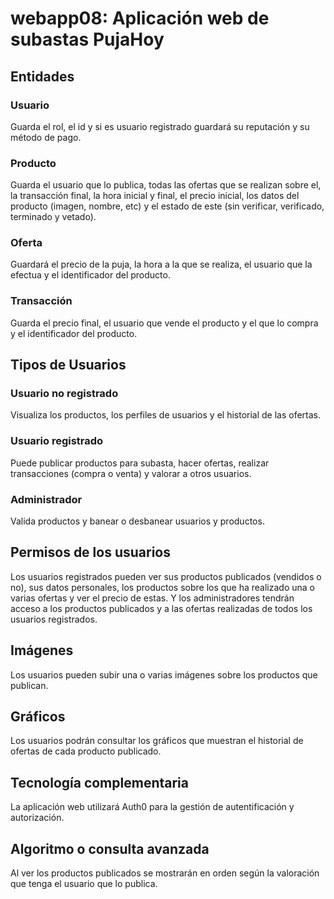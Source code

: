 # webapp08: Aplicación web de subastas PujaHoy
## Entidades
### Usuario
Guarda el rol, el id y si es usuario registrado guardará su reputación y su método de pago.
### Producto
Guarda el usuario que lo publica, todas las ofertas que se realizan sobre el, la transacción final, la hora inicial y final, el precio inicial, los datos del producto (imagen, nombre, etc) y el estado de este (sin verificar, verificado, terminado y vetado).
### Oferta
Guardará el precio de la puja, la hora a la que se realiza, el usuario que la efectua y el identificador del producto.
### Transacción
Guarda el precio final, el usuario que vende el producto y el que lo compra y el identificador del producto.
## Tipos de Usuarios
### Usuario no registrado
Visualiza los productos, los perfiles de usuarios y el historial de las ofertas.
### Usuario registrado
Puede publicar productos para subasta, hacer ofertas, realizar transacciones (compra o venta) y valorar a otros usuarios.
### Administrador
Valida productos y banear o desbanear usuarios y productos.
## Permisos de los usuarios
Los usuarios registrados pueden ver sus productos publicados (vendidos o no), sus datos personales, los productos sobre los que ha realizado una o varias ofertas y ver el precio de estas.
Y los administradores tendrán acceso a los productos publicados y a las ofertas realizadas de todos los usuarios registrados.
## Imágenes
Los usuarios pueden subir una o varias imágenes sobre los productos que publican.
## Gráficos
Los usuarios podrán consultar los gráficos que muestran el historial de ofertas de cada producto publicado.
## Tecnología complementaria
La aplicación web utilizará Auth0 para la gestión de autentificación y autorización.
## Algoritmo o consulta avanzada
Al ver los productos publicados se mostrarán en orden según la valoración que tenga el usuario que lo publica.
